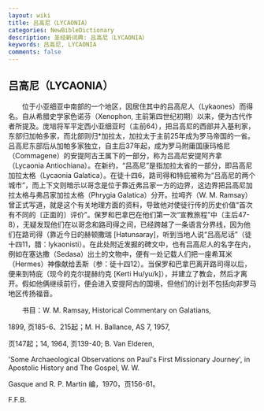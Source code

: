 ```yaml
---
layout: wiki
title: 吕高尼（LYCAONIA）
categories: NewBibleDictionary
description: 圣经新词典: 吕高尼（LYCAONIA）
keywords: 吕高尼, LYCAONIA
comments: false
---
```


## 吕高尼（LYCAONIA）

　　位于小亚细亚中南部的一个地区，因居住其中的吕高尼人（Lykaones）而得名。自从希腊史学家色诺芬（Xenophon, 主前第四世纪初期）以来，便为古代作者所提及。庞培将军平定西小亚细亚时（主前64），把吕高尼的西部并入基利家，东部归加帕多家，而北部则归*加拉太，加拉太于主前25年成为罗马帝国的一省。吕高尼东部后从加帕多家独立，自主后37年起，成为罗马附庸国康玛格尼（Commagene）的安提阿古王属下的一部分，称为吕高尼安提阿齐拿（Lycaonia Antiochiana）。在新约，“吕高尼”是指加拉太省的一部分，即吕高尼加拉太格（Lycaonia Galatica）。在徒十四6，路司得和特庇被称为“吕高尼的两个城市”，而上下文则暗示以哥念是位于靠近弗吕家一方的边界，这边界把吕高尼加拉太格与弗吕家加拉太格（Phrygia Galatica）分开。拉呣齐（W. M. Ramsay）曾正式写道，就是这个有关地理方面的资料，导致他对使徒行传的历史价值“首次有不同的〔正面的〕评价”。保罗和巴拿巴在他们第一次“宣教旅程”中（主后47-8），无疑发现他们在以哥念和路司得之间，已经跨越了一条语言分界线，因为他们在路司得（靠近今日的赫顿撒瑞 [Hatunsaray]，听到当地人说“吕高尼话”（徒十四11，腊：lykaonisti）。在此处附近发掘的碑文中，也有吕高尼人的名字在内，例如在塞达撒（Sedasa）出土的文物中，便有一处记载人们把一座希耳米（Hermes）神像献给丢斯（参：徒十四12）。当保罗和巴拿巴离开路司得以后，便来到特庇（现今的克尔提赫约克 [Kerti Hu/yu/k]），并建立了教会，然后才离开。假如他俩继续前行，便会进入安提阿古的国境，但他们的计划不包括向非罗马地区传扬福音。

　　书目：W. M. Ramsay, Historical Commentary on Galatians,

1899, 页185-6、215起；M. H. Ballance, AS 7, 1957,

页147起；14, 1964, 页139-40; B. Van Elderen,

'Some Archaeological Observations on Paul's First Missionary Journey', in Apostolic History and The Gospel, W. W.

Gasque and R. P. Martin 编，1970，页156-61。

F.F.B.








